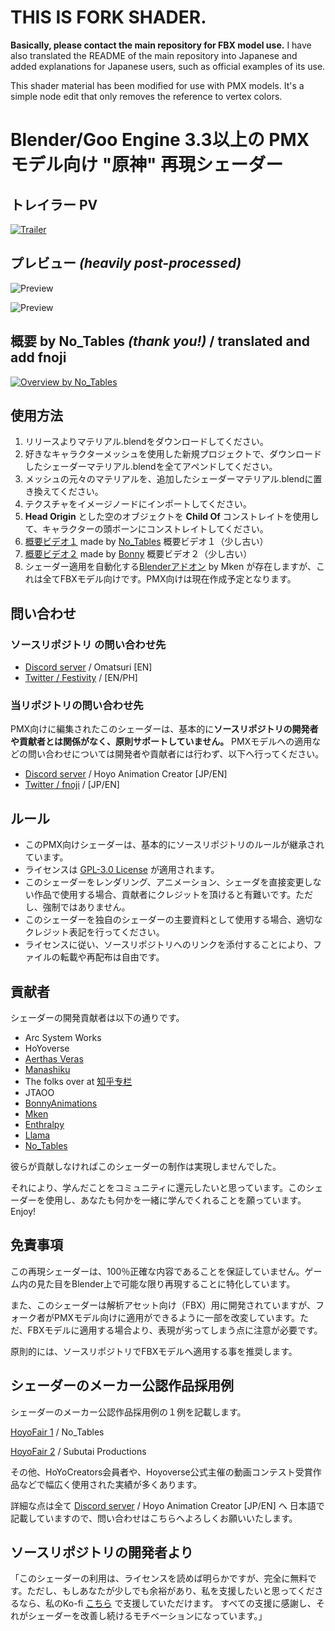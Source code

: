 # THIS IS FORK SHADER. 
**Basically, please contact the main repository for FBX model use.**
I have also translated the README of the main repository into Japanese and added explanations for Japanese users, such as official examples of its use.

This shader material has been modified for use with PMX models. It's a simple node edit that only removes the reference to vertex colors.

#  Blender/Goo Engine 3.3以上の PMXモデル向け "原神" 再現シェーダー

## トレイラー PV

[![Trailer](https://img.youtube.com/vi/sbmphjUkVsA/maxresdefault.jpg)](https://youtu.be/sbmphjUkVsA)

## プレビュー *(heavily post-processed)*
![Preview](https://pbs.twimg.com/media/FMHJjhOUYAAvPnR?format=jpg)

![Preview](https://pbs.twimg.com/media/FgP2vD1akAAKNgs?format=jpg)

## 概要 by No_Tables *(thank you!)* / translated and add fnoji 

[![Overview by No_Tables](https://i.imgur.com/ktMusVY.jpg)](https://youtu.be/97G7LqFoTdY)

## 使用方法
1. リリースよりマテリアル.blendをダウンロードしてください。
2. 好きなキャラクターメッシュを使用した新規プロジェクトで、ダウンロードしたシェーダーマテリアル.blendを全てアペンドしてください。
3. メッシュの元々のマテリアルを、追加したシェーダーマテリアル.blendに置き換えてください。
4. テクスチャをイメージノードにインポートしてください。
5. **Head Origin** とした空のオブジェクトを **Child Of** コンストレイトを使用して、キャラクターの頭ボーンにコンストレイトしてください。
7. [概要ビデオ１](https://youtu.be/97G7LqFoTdY) made by [No_Tables](https://twitter.com/No_Tables) 概要ビデオ１（少し古い）
8. [概要ビデオ２](https://youtu.be/vWfd3NIezpQ) made by [Bonny](https://twitter.com/BonnyTweetsOFF) 概要ビデオ２（少し古い）
9. シェーダー適用を自動化する[Blenderアドオン](https://github.com/michael-gh1/Addons-And-Tools-For-Blender-miHoYo-Shaders) by Mken が存在しますが、これは全てFBXモデル向けです。PMX向けは現在作成予定となります。

## 問い合わせ
### ソースリポジトリ の問い合わせ先
- [Discord server](https://discord.gg/85rP9SpAkF) / Omatsuri [EN]
- [Twitter / Festivity](https://twitter.com/festivizing) / [EN/PH]

### 当リポジトリの問い合わせ先
PMX向けに編集されたこのシェーダーは、基本的に**ソースリポジトリの開発者や貢献者とは関係がなく、原則サポートしていません。**
PMXモデルへの適用などの問い合わせについては開発者や貢献者には行わず、以下へ行ってください。
- [Discord server](https://discord.gg/3p9cT4ajqy) / Hoyo Animation Creator [JP/EN]
- [Twitter / fnoji](https://twitter.com/fnoji) / [JP/EN]

## ルール
- このPMX向けシェーダーは、基本的にソースリポジトリのルールが継承されています。
- ライセンスは [GPL-3.0 License](https://github.com/festivize/Blender-miHoYo-Shaders/blob/main/LICENSE) が適用されます。
- このシェーダーをレンダリング、アニメーション、シェーダを直接変更しない作品で使用する場合、貢献者にクレジットを頂けると有難いです。ただし、強制ではありません。
- このシェーダーを独自のシェーダーの主要資料として使用する場合、適切なクレジット表記を行ってください。
- ライセンスに従い、ソースリポジトリへのリンクを添付することにより、ファイルの転載や再配布は自由です。

## 貢献者
シェーダーの開発貢献者は以下の通りです。
- Arc System Works
- HoYoverse
- [Aerthas Veras](https://github.com/Aerthas/) 
- [Manashiku](https://github.com/Manashiku/)
- The folks over at [知乎专栏](https://zhuanlan.zhihu.com/)
- JTAOO
- [BonnyAnimations](https://twitter.com/BonnyTweetsOFF)
- [Mken](https://twitter.com/Mken_TechArt)
- [Enthralpy](https://www.youtube.com/@Enthralpy)
- [Llama](Https://twitter.com/Llama3D)
- [No_Tables](https://twitter.com/No_Tables)

彼らが貢献しなければこのシェーダーの制作は実現しませんでした。

それにより、学んだことをコミュニティに還元したいと思っています。このシェーダーを使用し、あなたも何かを一緒に学んでくれることを願っています。Enjoy!

## 免責事項

この再現シェーダーは、100％正確な内容であることを保証していません。ゲーム内の見た目をBlender上で可能な限り再現することに特化しています。

また、このシェーダーは解析アセット向け（FBX）用に開発されていますが、フォーク者がPMXモデル向けに適用ができるように一部を改変しています。ただ、FBXモデルに適用する場合より、表現が劣ってしまう点に注意が必要です。

原則的には、ソースリポジトリでFBXモデルへ適用する事を推奨します。

## シェーダーのメーカー公認作品採用例

シェーダーのメーカー公認作品採用例の１例を記載します。

[HoyoFair 1](https://www.youtube.com/live/nCar9SiJFrs?si=NkbxH-n9Ra8UG3C6&t=1843) / No_Tables

[HoyoFair 2](https://www.youtube.com/live/EM9x7y0BNW8?si=zzu1vYTaIqmSh2R7&t=2703) / Subutai Productions

その他、HoYoCreators会員者や、Hoyoverse公式主催の動画コンテスト受賞作品などで幅広く使用された実績が多くあります。

詳細な点は全て [Discord server](https://discord.gg/3p9cT4ajqy) / Hoyo Animation Creator [JP/EN] へ 日本語で記載していますので、問い合わせはこちらへよろしくお願いいたします。

## ソースリポジトリの開発者より
「このシェーダーの利用は、ライセンスを読めば明らかですが、完全に無料です。ただし、もしあなたが少しでも余裕があり、私を支援したいと思ってくださるなら、私のKo-fi [こちら](https://ko-fi.com/festivity) で支援していただけます。 すべての支援に感謝し、それがシェーダーを改善し続けるモチベーションになっています。」



